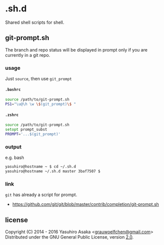 # .sh.d

Shared shell scripts for shell.


## git-prompt.sh

The branch and repo status will be displayed in prompt only if
you are currently in a git repo.

### usage

Just `source`, then use `git_prompt`

#### `.bashrc`

```bash
source /path/to/git-prompt.sh
PS1="\u@\h \w \$(git_prompt)\$ "
```

#### `.zshrc`

```zsh
source /path/to/git-prompt.sh
setopt prompt_subst
PROMPT='...$(git_prompt)'
```

### output

e.g. bash

```bash
yasuhiro@hostname ~ $ cd ~/.sh.d
yasuhiro@hostname ~/.sh.d master 3baf7507 $
```

### link

`git` has already a script for prompt.

* https://github.com/git/git/blob/master/contrib/completion/git-prompt.sh


## license

Copyright (C) 2014 - 2016 Yasuhiro Asaka \<grauwoelfchen@gmail.com\>  
Distributed under the GNU General Public License, version [2.0](http://www.gnu.org/licenses/gpl-2.0.txt).
